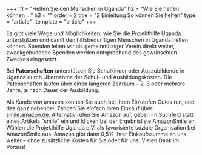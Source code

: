 +++
h1 = "Helfen Sie den Menschen in Uganda"
h2 = "Wie Sie helfen können ..."
h3 = ""
order = 2
title = "2 Einleitung So können Sie helfen"
type = "article"
_template = "article"
+++

Es gibt viele Wege und Möglichkeiten, wie Sie die Projekthilfe Uganda unterstützen und damit den hilfsbedürftigen Menschen in Uganda helfen können. Spenden leiten wir als gemeinnütziger Verein direkt weiter, zweckgebundene Spenden werden entsprechend des gewünschten Zweckes eingesetzt.

Bei **Patenschaften** unterstützen Sie Schulkinder oder Auszubildende in Uganda durch Übernahme der Schul- und Ausbildungskosten. Die Patenschaften laufen über einen längeren Zeitraum – 2, 3 oder mehrere Jahre, je nach Dauer der Ausbildung.

Als Kunde von amazon können Sie auch bei Ihren Einkäufen Gutes tun, und das ganz nebenbei. Tätigen Sie einfach Ihren Einkauf über <a target="_blank" href="https://smile.amazon.de/">smile.amazon.de</a>. Alternativ rufen Sie Amazon auf, geben im Suchfeld statt eines Artikels "smile" ein und klicken bei der Ergebnisliste AmazonSmile an. Wählen die Projekthilfe Uganda e.V. als favorisierte soziale Organisation bei AmazonSmile aus. Amazon gibt dann 0,5% Ihrer Einkaufssumme an uns weiter – ohne zusätzliche Kosten für Sie oder für uns. Vielen Dank im Voraus!
